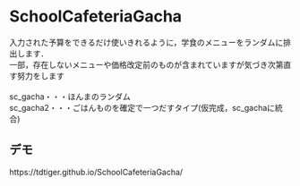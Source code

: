 # SchoolCafeteriaGacha<br>
入力された予算をできるだけ使いきれるように，学食のメニューをランダムに排出します．<br>
一部，存在しないメニューや価格改定前のものが含まれていますが気づき次第直す努力をします<br>
<br>
sc_gacha・・・ほんまのランダム<br>
sc_gacha2・・・ごはんものを確定で一つだすタイプ(仮完成，sc_gachaに統合)

<h2>デモ</h2>
https://tdtiger.github.io/SchoolCafeteriaGacha/
